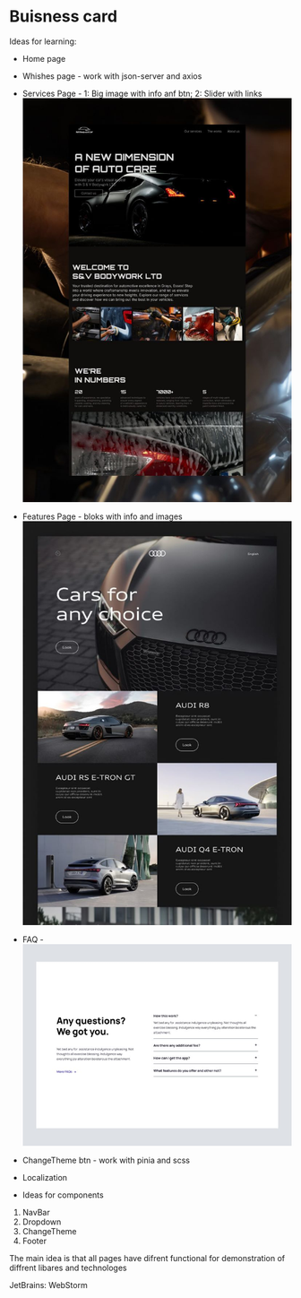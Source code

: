 # Buisness card

Ideas for learning:

- Home page
- Whishes page - work with json-server and axios
- Services Page - 1: Big image with info anf btn; 2: Slider with links
  ![alt text](/public/services.jpg)
- Features Page - bloks with info and images
  ![alt text](/public/features.jpg)
- FAQ - ![alt text](/public/faq.jpg)
- ChangeTheme btn - work with pinia and scss
- Localization

- Ideas for components 

1) NavBar
2) Dropdown
3) ChangeTheme
4) Footer

The main idea is that all pages have difrent functional for demonstration of diffrent libares and technologes

JetBrains: WebStorm
